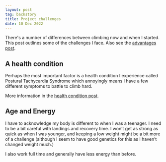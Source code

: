 ```yaml
---
layout: post
tag: backstory
title: Project challenges
date: 10 Dec 2022
---
```


There's a number of differences between climbing now and when I started. This post outlines some of the challenges I face. Also see the [advantages post](/advantages).

<h2>A health condition</h2>

Perhaps the most important factor is a health condition I experience called Postural Tachycardia Syndrome which annoyingly means I have a few different symptoms to battle to climb hard.

More information in the [health condition post](/pots).

<h2>Age and Energy</h2>

I have to acknowledge my body is different to when I was a teenager. I need to be a bit careful with landings and recovery time. I won’t get as strong as quick as when I was younger, and keeping a low weight might be a bit more of a challenge (although I seem to have good genetics for this as I haven’t changed weight much.)

I also work full time and generally have less energy than before.

